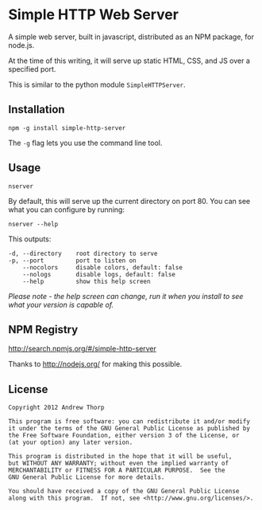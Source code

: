 # Simple HTTP Web Server #

A simple web server, built in javascript, distributed as an NPM package, for node.js.

At the time of this writing, it will serve up static HTML, CSS, and JS over a specified port.

This is similar to the python module `SimpleHTTPServer`.

## Installation ##

    npm -g install simple-http-server

The `-g` flag lets you use the command line tool.

## Usage ##

    nserver
    
By default, this will serve up the current directory on port 80. You can see what you can configure by running:

    nserver --help
    
This outputs:

    -d, --directory    root directory to serve
    -p, --port         port to listen on
        --nocolors     disable colors, default: false
        --nologs       disable logs, default: false
        --help         show this help screen
        
*Please note - the help screen can change, run it when you install to see what your version is capable of.*

## NPM Registry ##

http://search.npmjs.org/#/simple-http-server

Thanks to http://nodejs.org/ for making this possible.

## License ##

```
Copyright 2012 Andrew Thorp

This program is free software: you can redistribute it and/or modify
it under the terms of the GNU General Public License as published by
the Free Software Foundation, either version 3 of the License, or
(at your option) any later version.

This program is distributed in the hope that it will be useful,
but WITHOUT ANY WARRANTY; without even the implied warranty of
MERCHANTABILITY or FITNESS FOR A PARTICULAR PURPOSE.  See the
GNU General Public License for more details.

You should have received a copy of the GNU General Public License
along with this program.  If not, see <http://www.gnu.org/licenses/>.
```